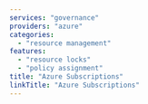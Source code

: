 ```yaml
---
services: "governance"
providers: "azure"
categories:
  - "resource management"
features:
  - "resource locks"
  - "policy assignment"
title: "Azure Subscriptions"
linkTitle: "Azure Subscriptions"
---
```

